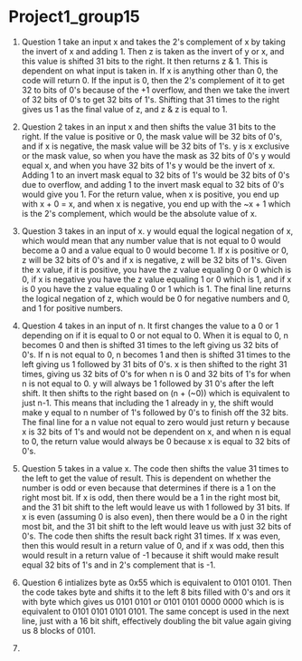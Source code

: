 # Project1_group15 </br>

1) Question 1 take an input x and takes the 2's complement of x by taking the invert of x and adding 1. Then z is taken as the invert of y or x, and this value is shifted 31 bits to the right. It then returns z & 1. This is dependent on what input is taken in. If x is anything other than 0, the code will return 0. If the input is 0, then the 2's complement of it to get 32 to bits of 0's because of the +1 overflow, and then we take the invert of 32 bits of 0's to get 32 bits of 1's. Shifting that 31 times to the right gives us 1 as the final value of z, and z & z is equal to 1.

2) Question 2 takes in an input x and then shifts the value 31 bits to the right. If the value is positive or 0, the mask value will be 32 bits of 0's, and if x is negative, the mask value will be 32 bits of 1's. y is x exclusive or the mask value, so when you have the mask as 32 bits of 0's y would equal x, and when you have 32 bits of 1's y would be the invert of x. Adding 1 to an invert mask equal to 32 bits of 1's would be 32 bits of 0's due to overflow, and adding 1 to the invert mask equal to 32 bits of 0's would give you 1. For the return value, when x is positive, you end up with x + 0 = x, and when x is negative, you end up with the ~x + 1 which is the 2's complement, which would be the absolute value of x. 

3) Question 3 takes in an input of x. y would equal the logical negation of x, which would mean that any number value that is not equal to 0 would become a 0 and a value equal to 0 would become 1. If x is positive or 0, z will be 32 bits of 0's and if x is negative, z will be 32 bits of 1's. Given the x value, if it is positive, you have the z value equaling 0 or 0 which is 0, if x is negative you have the z value equaling 1 or 0 which is 1, and if x is 0 you have the z value equaling 0 or 1 which is 1. The final line returns the logical negation of z, which would be 0 for negative numbers and 0, and 1 for positive numbers.

4) Question 4 takes in an input of n. It first changes the value to a 0 or 1 depending on if it is equal to 0 or not equal to 0. When it is equal to 0, n becomes 0 and then is shifted 31 times to the left giving us 32 bits of 0's. If n is not equal to 0, n becomes 1 and then is shifted 31 times to the left giving us 1 followed by 31 bits of 0's. x is then shifted to the right 31 times, giving us 32 bits of 0's for when n is 0 and 32 bits of 1's for when n is not equal to 0. y will always be 1 followed by 31 0's after the left shift. It then shifts to the right based on (n + (~0)) which is equivalent to just n-1. This means that including the 1 already in y, the shift would make y equal to n number of 1's followed by 0's to finish off the 32 bits. The final line for a n value not equal to zero would just return y because x is 32 bits of 1's and would not be dependent on x, and when n is equal to 0, the return value would always be 0 because x is equal to 32 bits of 0's.

5) Question 5 takes in a value x. The code then shifts the value 31 times to the left to get the value of result. This is dependent on whether the number is odd or even because that determines if there is a 1 on the right most bit. If x is odd, then there would be a 1 in the right most bit, and the 31 bit shift to the left would leave us with 1 followed by 31 bits. If x is even (assuming 0 is also even), then there would be a 0 in the right most bit, and the 31 bit shift to the left would leave us with just 32 bits of 0's. The code then shifts the result back right 31 times. If x was even, then this would result in a return value of 0, and if x was odd, then this would result in a return value of -1 because it shift would make result equal 32 bits of 1's and in 2's complement that is -1.

6) Question 6 intializes byte as 0x55 which is equivalent to 0101 0101. Then the code takes byte and shifts it to the left 8 bits filled with 0's and ors it with byte which gives us 0101 0101 or 0101 0101 0000 0000 which is is equivalent to 0101 0101 0101 0101. The same concept is used in the next line, just with a 16 bit shift, effectively doubling the bit value again giving us 8 blocks of 0101.

7) 
